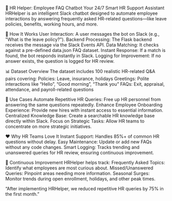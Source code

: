 💬 HR Helper: Employee FAQ Chatbot
Your 24/7 Smart HR Support Assistant
HRHelper is an intelligent Slack chatbot designed to automate employee interactions by answering frequently asked HR-related questions—like leave policies, benefits, working hours, and more.

🚀 How It Works
User Interaction: A user messages the bot on Slack (e.g., "What is the leave policy?").
Backend Processing: The Flask backend receives the message via the Slack Events API.
Data Matching: It checks against a pre-defined data.json FAQ dataset.
Instant Response: If a match is found, the bot responds instantly in Slack.
Logging for Improvement: If no answer exists, the question is logged for HR review.

📊 Dataset Overview
The dataset includes 100 realistic HR-related Q&A pairs covering:
Policies: Leave, insurance, holidays
Greetings: Polite interactions like “Hello”, “Good morning”, “Thank you”
FAQs: Exit, appraisal, attendance, and payroll-related questions

💼 Use Cases
Automate Repetitive HR Queries: Free up HR personnel from answering the same questions repeatedly.
Enhance Employee Onboarding Experience: Provide new hires with instant access to essential information.
Centralized Knowledge Base: Create a searchable HR knowledge base directly within Slack.
Focus on Strategic Tasks: Allow HR teams to concentrate on more strategic initiatives.

❤️ Why HR Teams Love It
Instant Support: Handles 85%+ of common HR questions without delay.
Easy Maintenance: Update or add new FAQs without any code changes.
Smart Logging: Tracks trending and unanswered queries for HR review, ensuring continuous improvement.

🔁 Continuous Improvement
HRHelper helps track:
Frequently Asked Topics: Identify what employees are most curious about.
Missed/Unanswered Queries: Pinpoint areas needing more information.
Seasonal Surges: Monitor trends during open enrollment, holidays, and other peak times.

“After implementing HRHelper, we reduced repetitive HR queries by 75% in the first month.”

